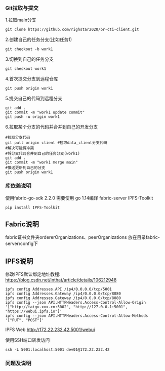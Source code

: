 ### Git拉取与提交
1.拉取main分支
```shell
git clone https://github.com/righstar2020/br-cti-client.git
```
2.创建自己的任务分支(比如任务1)
```shell
git checkout -b work1
```
3.切换到自己的任务分支
```shell
git checkout work1
```
4.首次提交分支到远程仓库
```shell
git push origin work1
```
5.提交自己的代码到远程分支
```shell
git add .
git commit -m "work1 update commit"
git push -u origin work1
```
6.拉取某个分支的代码并合并到自己的开发分支
```shell
#拉取分支代码
git pull origin client #拉取data_client分支代码
#解决可能得冲突
#将分支代码合并到自己的任务分支(work1)
git add .
git commit -m "work1 merge main"
#推送更新到自己的分支
git push origin work1
```
### 库依赖说明
使用fabric-go-sdk 2.2.0
需要使用 go 1.14编译 fabric-server
IPFS-Toolkit
```shell
pip install IPFS-Toolkit
```
## Fabric说明
fabric证书文件夹ordererOrganizations、peerOrganizations
放在目录fabric-server\config下

## IPFS说明
修改IPFS默认绑定地址教程:
https://blog.csdn.net/inthat/article/details/106212948
```shell
ipfs config Addresses.API /ip4/0.0.0.0/tcp/5001
ipfs config Addresses.Gateway /ip4/0.0.0.0/tcp/8080
ipfs config Addresses.Gateway /ip4/0.0.0.0/tcp/8080
ipfs config --json API.HTTPHeaders.Access-Control-Allow-Origin '["http://taigu.xxx.cn:5002", "http://127.0.0.1:5001", "https://webui.ipfs.io"]'
ipfs config --json API.HTTPHeaders.Access-Control-Allow-Methods '["PUT", "POST"]'
```
IPFS Web
http://172.22.232.42:5001/webui

使用SSH端口转发访问
```shell
ssh -L 5001:localhost:5001 dev01@172.22.232.42
```
### 问题及说明
